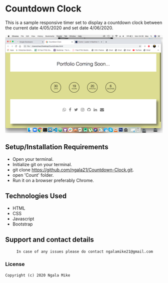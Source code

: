 # Countdown Clock

This is a sample responsive timer set to display a countdown clock between the current date 4/05/2020 and set date 4/06/2020. 


![screenshot](Count/Screenshot.png)


## Setup/Installation Requirements
- Open your terminal.
- Initialize git on your terminal.
- git clone <https://github.com/ngala21/Countdown-Clock.git>.
- open 'Count' folder.
- Run it on a browser preferably Chrome.



## Technologies Used
- HTML
- CSS
- Javascript
- Bootstrap

## Support and contact details

         In case of any issues please do contact ngalamike21@gmail.com
         
### License

    Copyright (c) 2020 Ngala Mike

